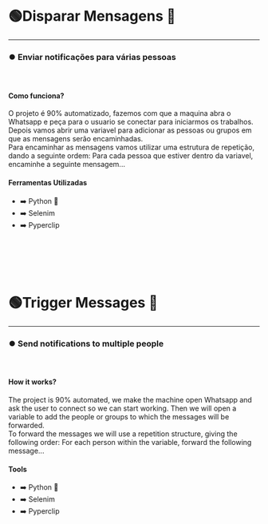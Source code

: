 <h1>🟢Disparar Mensagens 🔴</h1>
<hr>
<h3>⏺️ Enviar notificações para várias pessoas</h3>
<br>

<h4>Como funciona?</h4>
<p>
    O projeto é 90% automatizado, fazemos com que a maquina abra o Whatsapp e peça para o usuario se conectar para iniciarmos os trabalhos. Depois vamos abrir uma variavel para adicionar as pessoas ou grupos em que as mensagens serão encaminhadas.<br>
    Para encaminhar as mensagens vamos utilizar uma estrutura de repetição, dando a seguinte ordem: Para cada pessoa que estiver dentro da variavel, encaminhe a seguinte mensagem...
</p>

<h4>Ferramentas Utilizadas</h4>
<ul>
    <li>➡️ Python 🐍</li>
    <li>➡️ Selenim</li>
    <li>➡️ Pyperclip</li>
</ul>

<br><br>
<br><br>

<h1>🟢Trigger Messages 🔴</h1>
<hr>
<h3>⏺️ Send notifications to multiple people</h3>
<br>

<h4>How it works?</h4>
<p>
 The project is 90% automated, we make the machine open Whatsapp and ask the user to connect so we can start working. Then we will open a variable to add the people or groups to which the messages will be forwarded.<br>
    To forward the messages we will use a repetition structure, giving the following order: For each person within the variable, forward the following message...
</p>

<h4>Tools</h4>
<ul>
    <li>➡️ Python 🐍</li>
    <li>➡️ Selenim</li>
    <li>➡️ Pyperclip</li>
</ul>
